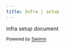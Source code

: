 ```yaml
---
title: Infra | setup
---
```

infra setup document

<SwmMeta repo-id="Z2l0aHViJTNBJTNBcGFuZGFzJTNBJTNBbmFkYXYtc3dpbW0=" repo-name="pandas"><sup>Powered by [Swimm](http://localhost:5000/)</sup></SwmMeta>
